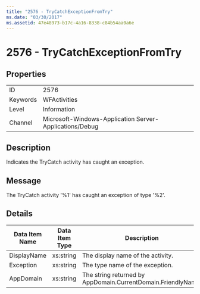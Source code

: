 ```yaml
---
title: "2576 - TryCatchExceptionFromTry"
ms.date: "03/30/2017"
ms.assetid: 47e48973-b17c-4a16-8338-c84b54aa0a6e
---
```

# 2576 - TryCatchExceptionFromTry
## Properties  


|||  
|-|-|  
|ID|2576|  
|Keywords|WFActivities|  
|Level|Information|  
|Channel|Microsoft-Windows-Application Server-Applications/Debug|  

## Description  
 Indicates the TryCatch activity has caught an exception.  

## Message  
 The TryCatch activity '%1' has caught an exception of type '%2'.  

## Details  


| Data Item Name | Data Item Type |                         Description                          |
|----------------|----------------|--------------------------------------------------------------|
|  DisplayName   |   xs:string    |              The display name of the activity.               |
|   Exception    |   xs:string    |               The type name of the exception.                |
|   AppDomain    |   xs:string    | The string returned by AppDomain.CurrentDomain.FriendlyName. |

